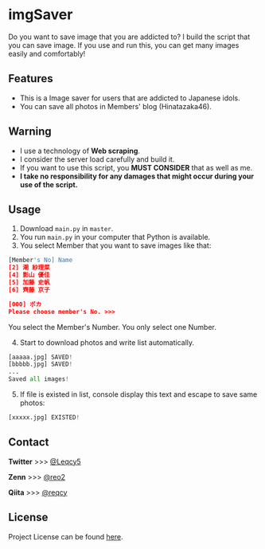 # imgSaver
Do you want to save image that you are addicted to? I build the script that you can save image. If you use and run this, you can get many images easily and comfortably!

## Features
- This is a Image saver for users that are addicted to Japanese idols.
- You can save all photos in Members' blog (Hinatazaka46).

## Warning
- I use a technology of **Web scraping**.
- I consider the server load carefully and build it.
- If you want to use this script, you **MUST CONSIDER** that as well as me.
- **I take no responsibility for any damages that might occur during your use of the script.**

## Usage
1. Download `main.py` in `master`.
2. You run `main.py` in your computer that Python is available.
3. You select Member that you want to save images like that:
```Python
[Member's No] Name
[2] 潮 紗理菜  
[4] 影山 優佳  
[5] 加藤 史帆  
[6] 齊藤 京子  

[000] ポカ
Please choose member's No. >>>
```
You select the Member's Number. You only select one Number.

4. Start to download photos and write list automatically.
```Python
[aaaaa.jpg] SAVED!
[bbbbb.jpg] SAVED!
...
Saved all images!
```
5. If file is existed in list, console display this text and escape to save same photos:
```Python
[xxxxx.jpg] EXISTED!
```

## Contact
**Twitter** >>> [@Leqcy5](https://twitter.com/leqcy5?s=21)

**Zenn** >>> [@reo2](https://zenn.dev/reo2)

**Qiita** >>> [@reqcy](https://qiita.com/reqcy)

## License
Project License can be found [here](https://github.com/reixx07/imgSaver/blob/main/LICENSE).
